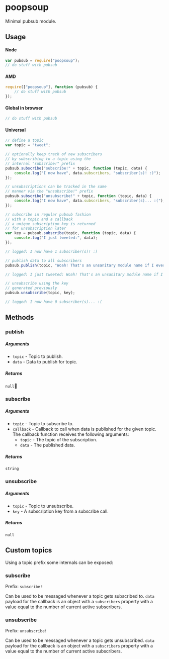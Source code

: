 poopsoup
========

Minimal pubsub module.

## Usage

#### Node

```js
var pubsub = require("poopsoup");
// do stuff with pubsub
```

#### AMD

```js
require(["poopsoup"], function (pubsub) {
	// do stuff with pubsub
});
```

#### Global in browser

```js
// do stuff with pubsub
```

#### Universal

```js
// define a topic
var topic = "tweet";

// optionally keep track of new subscribers
// by subscribing to a topic using the
// internal "subscribe!" prefix
pubsub.subscribe("subscribe!" + topic, function (topic, data) {
	console.log("I now have", data.subscribers, "subscriber(s)! :)");
});

// unsubscriptions can be tracked in the same
// manner via the "unsubscribe!" prefix
pubsub.subscribe("unsubscribe!" + topic, function (topic, data) {
	console.log("I now have", data.subscribers, "subscriber(s)... :(");
});

// subscribe in regular pubsub fashion
// with a topic and a callback
// a unique subscription key is returned
// for unsubscription later
var key = pubsub.subscribe(topic, function (topic, data) {
    console.log("I just tweeted:", data);
});

// logged: I now have 1 subscriber(s)! :)

// publish data to all subscribers
pubsub.publish(topic, "Woah! That's an unsanitary module name if I ever saw one... #yuck");

// logged: I just tweeted: Woah! That's an unsanitary module name if I ever saw one... #yuck

// unsubscribe using the key 
// generated previously
pubsub.unsubscribe(topic, key);

// logged: I now have 0 subscriber(s)... :(

```

## Methods

### publish

##### Arguments
- `topic` - Topic to publish.
- `data` - Data to publish for topic.

##### Returns
`null`

### subscribe

##### Arguments
- `topic` - Topic to subscribe to.
- `callback` - Callback to call when data is published for the given topic. The callback function receives the following arguments:
  - `topic` - The topic of the subscription.
  - `data` - The published data.

##### Returns
`string`

### unsubscribe

##### Arguments
- `topic` - Topic to unsubscribe.
- `key` - A subscription key from a subscribe call.

##### Returns
`null`

## Custom topics
Using a topic prefix some internals can be exposed: 

### subscribe
Prefix: `subscribe!`

Can be used to be messaged whenever a topic gets subscribed to.
`data` payload for the callback is an object with a `subscribers` property with a value equal to the number of current active subscribers.

### unsubscribe
Prefix: `unsubscribe!`

Can be used to be messaged whenever a topic gets unsubscribed.
`data` payload for the callback is an object with a `subscribers` property with a value equal to the number of current active subscribers.